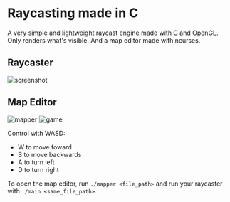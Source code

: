 # Raycasting made in C
A very simple and lightweight raycast engine made with C and OpenGL. Only renders what's visible. And a map editor made with ncurses.

## Raycaster
![screenshot](https://i.imgur.com/MV9VuWQ.png)

## Map Editor
![mapper](https://i.imgur.com/WauWGHL.png)
![game](https://i.imgur.com/XbhaFz6.png)

Control with WASD:
  * W to move foward
  * S to move backwards
  * A to turn left
  * D to turn right

To open the map editor, run `./mapper <file_path>` and run your raycaster with `./main <same_file_path>`.
